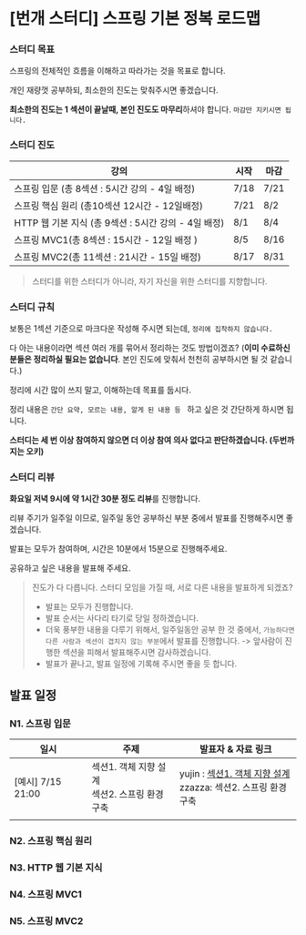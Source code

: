 # [번개 스터디] 스프링 기본 정복 로드맵

### 스터디 목표

스프링의 전체적인 흐름을 이해하고 따라가는 것을 목표로 합니다.

개인 재량껏 공부하되, 최소한의 진도는 맞춰주시면 좋겠습니다.

**최소한의 진도는 1 섹션이 끝날때, 본인 진도도 마무리**하셔야 합니다. `마감만 지키시면 됩니다.`

### 스터디 진도

| 강의                                                 | 시작 | 마감 |
| ---------------------------------------------------- | ---- | ---- |
| 스프링 입문 (총 8섹션 : 5시간 강의 - 4일 배정)       | 7/18 | 7/21 |
| 스프링 핵심 원리 (총10섹션 12시간 - 12일배정)        | 7/21 | 8/2  |
| HTTP 웹 기본 지식 (총 9섹션 : 5시간 강의 - 4일 배정) | 8/1  | 8/4  |
| 스프링 MVC1(총 8섹션 : 15시간 - 12일 배정 )          | 8/5  | 8/16 |
| 스프링 MVC2(총 11섹션 : 21시간 - 15일 배정)          | 8/17 | 8/31 |

> 스터디를 위한 스터디가 아니라, 자기 자신을 위한 스터디를 지향합니다.

### 스터디 규칙

보통은 1섹션 기준으로 마크다운 작성해 주시면 되는데,  `정리에 집착하지 않습니다.  `

다 아는 내용이라면 섹션 여러 개를 묶어서 정리하는 것도 방법이겠죠? (**이미 수료하신 분들은 정리하실 필요는 없습니다**. 본인 진도에 맞춰서 천천히 공부하시면 될 것 같습니다.)

정리에 시간 많이 쓰지 말고, 이해하는데 목표를 둡시다.

정리 내용은 `간단 요약, 모르는 내용, 알게 된 내용 등 `  하고 싶은 것 간단하게 하시면 됩니다.

**스터디는 세 번 이상 참여하지 않으면 더 이상 참여 의사 없다고 판단하겠습니다. (두번까지는 오키)**

### 스터디 리뷰

**화요일 저녁 9시에 약 1시간 30분 정도 리뷰**를 진행합니다.  

리뷰 주기가 일주일 이므로, 일주일 동안 공부하신 부분 중에서 발표를 진행해주시면 좋겠습니다.

발표는 모두가 참여하며, 시간은 10분에서 15분으로 진행해주세요. 

공유하고 싶은 내용을 발표해 주세요. 

> 진도가 다 다릅니다.  스터디 모임을 가질 때, 서로 다른 내용을 발표하게 되겠죠?
> - 발표는 모두가 진행합니다.
> - 발표 순서는 사다리 타기로 당일 정하겠습니다.
> - 더욱 풍부한 내용을 다루기 위해서, 일주일동안 공부 한 것 중에서, `가능하다면 다른 사람과 섹션이 겹치지 않는 부분`에서 발표를 진행합니다. -> 앞사람이 진행한 섹션을 피해서 발표해주시면 감사하겠습니다.
> - 발표가 끝나고, 발표 일정에 기록해 주시면 좋을 듯 합니다. 

## 발표 일정

### N1. 스프링 입문

| 일시              | 주제                                             | 발표자 & 자료 링크                                           |
| ----------------- | ------------------------------------------------ | ------------------------------------------------------------ |
| [예시] 7/15 21:00 | 섹션1. 객체 지향 설계<br>섹션2. 스프링 환경 구축 | yujin : [섹션1. 객체 지향 설계](https://www.naver.com/)<br>zzazza: 섹션2. 스프링 환경 구축 |
|                   |                                                  |                                                              |



### N2. 스프링 핵심 원리

### N3. HTTP 웹 기본 지식

### N4. 스프링 MVC1

### N5. 스프링 MVC2



